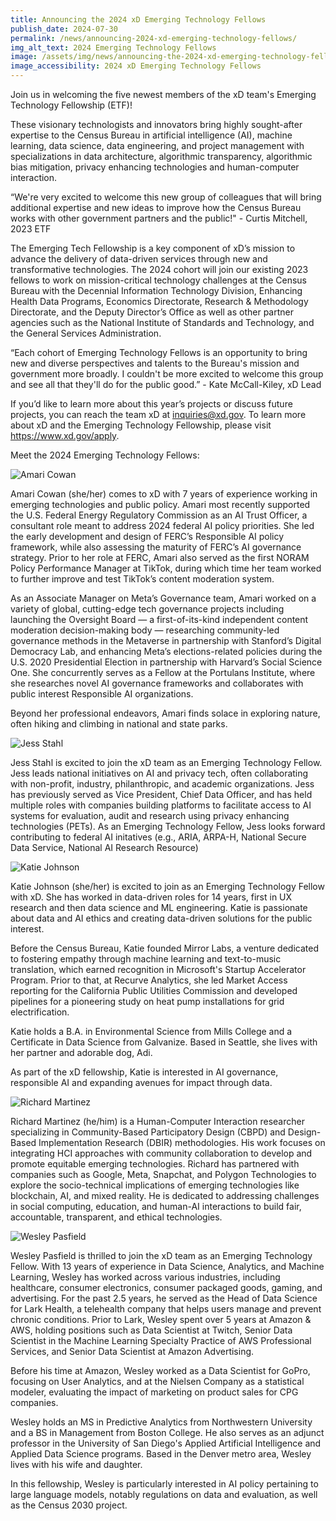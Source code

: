 ```yaml
---
title: Announcing the 2024 xD Emerging Technology Fellows
publish_date: 2024-07-30
permalink: /news/announcing-2024-xd-emerging-technology-fellows/
img_alt_text: 2024 Emerging Technology Fellows
image: /assets/img/news/announcing-the-2024-xd-emerging-technology-fellows.jpg
image_accessibility: 2024 xD Emerging Technology Fellows
---
```

<p>
  Join us in welcoming the five newest members of the xD team's Emerging Technology Fellowship (ETF)!
</p>

<p>
  These visionary technologists and innovators bring highly sought-after expertise to the Census Bureau in artificial intelligence (AI), machine learning, data science, data engineering, and project management with specializations in data architecture, algorithmic transparency, algorithmic bias mitigation, privacy enhancing technologies and human-computer interaction.
</p>

<p>
  “We're very excited to welcome this new group of colleagues that will bring additional expertise and new ideas to improve how the Census Bureau works with other government partners and the public!" - Curtis Mitchell, 2023 ETF
</p>

<p>
  The Emerging Tech Fellowship is a key component of xD’s mission to advance the delivery of data-driven services through new and transformative technologies. The 2024 cohort will join our existing 2023 fellows to work on mission-critical technology challenges at the Census Bureau with the Decennial Information Technology Division, Enhancing Health Data Programs, Economics Directorate, Research & Methodology Directorate, and the Deputy Director’s Office as well as other partner agencies such as the National Institute of Standards and Technology, and the General Services Administration.
</p>

<p>
  “Each cohort of Emerging Technology Fellows is an opportunity to bring new and diverse perspectives and talents to the Bureau's mission and government more broadly. I couldn't be more excited to welcome this group and see all that they'll do for the public good.” - Kate McCall-Kiley, xD Lead
</p>

<p>If you’d like to learn more about this year’s projects or discuss future projects, you can reach the team xD at <a class="usa-link long-link" href="mailto:inquiries@xd.gov">inquiries@xd.gov</a>. To learn more about xD and the Emerging Technology Fellowship, please visit <a href="https://www.xd.gov/apply" target="_blank">https://www.xd.gov/apply</a>.</p>

<p class="title">Meet the 2024 Emerging Technology Fellows:</p>

<div class="news-fellow">
  <img class="profile-img" src="{{ site.baseurl }}/assets/img/news/amari-cowan.jpg" alt="Amari Cowan">
  <p><span class="title">Amari Cowan (she/her)</span> comes to xD with 7 years of experience working in emerging technologies and public policy. Amari most recently supported the U.S. Federal Energy Regulatory Commission as an AI Trust Officer, a consultant role meant to address 2024 federal AI policy priorities. She led the early development and design of FERC’s Responsible AI policy framework, while also assessing the maturity of FERC’s AI governance strategy. Prior to her role at FERC, Amari also served as the first NORAM Policy Performance Manager at TikTok, during which time her team worked to further improve and test TikTok’s content moderation system.</p>

  <p>As an Associate Manager on Meta’s Governance team, Amari worked on a variety of global, cutting-edge tech governance projects including launching the Oversight Board — a first-of-its-kind independent content moderation decision-making body — researching community-led governance methods in the Metaverse in partnership with Stanford’s Digital Democracy Lab, and enhancing Meta’s elections-related policies during the U.S. 2020 Presidential Election in partnership with Harvard’s Social Science One. She concurrently serves as a Fellow at the Portulans Institute, where she researches novel AI governance frameworks and collaborates with public interest Responsible AI organizations.</p>

  <p>Beyond her professional endeavors, Amari finds solace in exploring nature, often hiking and climbing in national and state parks.</p>
</div>
<div class="news-fellow">
  <img class="profile-img" src="{{ site.baseurl }}/assets/img/news/jess-stahl.jpg" alt="Jess Stahl">
  <p><span class="title">Jess Stahl is excited to join the xD team as an Emerging Technology Fellow. Jess leads national initiatives on AI and privacy tech, often collaborating with non-profit, industry, philanthropic, and academic organizations. Jess has previously served as Vice President, Chief Data Officer, and has held multiple roles with companies building platforms to facilitate access to AI systems for evaluation, audit and research using privacy enhancing technologies (PETs). As an Emerging Technology Fellow, Jess looks forward contributing to federal AI initatives (e.g., ARIA, ARPA-H, National Secure Data Service, National AI Research Resource)</p>
</div>
<div class="news-fellow">
  <img class="profile-img" src="{{ site.baseurl }}/assets/img/news/katie-johnson.jpg" alt="Katie Johnson">
  <p><span class="title">Katie Johnson (she/her)</span> is excited to join as an Emerging Technology Fellow with xD. She has worked in data-driven roles for 14 years, first in UX research and then data science and ML engineering. Katie is passionate about data and AI ethics and creating data-driven solutions for the public interest.</p>

  <p>Before the Census Bureau, Katie founded Mirror Labs, a venture dedicated to fostering empathy through machine learning and text-to-music translation, which earned recognition in Microsoft's Startup Accelerator Program. Prior to that, at Recurve Analytics, she led Market Access reporting for the California Public Utilities Commission and developed pipelines for a pioneering study on heat pump installations for grid electrification.</p>

  <p>Katie holds a B.A. in Environmental Science from Mills College and a Certificate in Data Science from Galvanize. Based in Seattle, she lives with her partner and adorable dog, Adi.</p>

  <p>As part of the xD fellowship, Katie is interested in AI governance, responsible AI and expanding avenues for impact through data.</p>
</div>
<div class="news-fellow">
  <img class="profile-img" src="{{ site.baseurl }}/assets/img/news/richard-martinez.jpg" alt="Richard Martinez">
  <p><span class="title">Richard Martinez (he/him)</span> is a Human-Computer Interaction researcher specializing in Community-Based Participatory Design (CBPD) and Design-Based Implementation Research (DBIR) methodologies. His work focuses on integrating HCI approaches with community collaboration to develop and promote equitable emerging technologies. Richard has partnered with companies such as Google, Meta, Snapchat, and Polygon Technologies to explore the socio-technical implications of emerging technologies like blockchain, AI, and mixed reality. He is dedicated to addressing challenges in social computing, education, and human-AI interactions to build fair, accountable, transparent, and ethical technologies.</p>
</div>
<div class="news-fellow">
  <img class="profile-img" src="{{ site.baseurl }}/assets/img/news/wesley-pasfield.jpg" alt="Wesley Pasfield">
  <p><span class="title">Wesley Pasfield</span> is thrilled to join the xD team as an Emerging Technology Fellow. With 13 years of experience in Data Science, Analytics, and Machine Learning, Wesley has worked across various industries, including healthcare, consumer electronics, consumer packaged goods, gaming, and advertising.  For the past 2.5 years, he served as the Head of Data Science for Lark Health, a telehealth company that helps users manage and prevent chronic conditions. Prior to Lark, Wesley spent over 5 years at Amazon & AWS, holding positions such as Data Scientist at Twitch, Senior Data Scientist in the Machine Learning Specialty Practice of AWS Professional Services, and Senior Data Scientist at Amazon Advertising.</p>

  <p>Before his time at Amazon, Wesley worked as a Data Scientist for GoPro, focusing on User Analytics, and at the Nielsen Company as a statistical modeler, evaluating the impact of marketing on product sales for CPG companies.</p>

  <p>Wesley holds an MS in Predictive Analytics from Northwestern University and a BS in Management from Boston College. He also serves as an adjunct professor in the University of San Diego's Applied Artificial Intelligence and Applied Data Science programs. Based in the Denver metro area, Wesley lives with his wife and daughter.</p>

  <p>In this fellowship, Wesley is particularly interested in AI policy pertaining to large language models, notably regulations on data and evaluation, as well as the Census 2030 project.</p>
</div>
